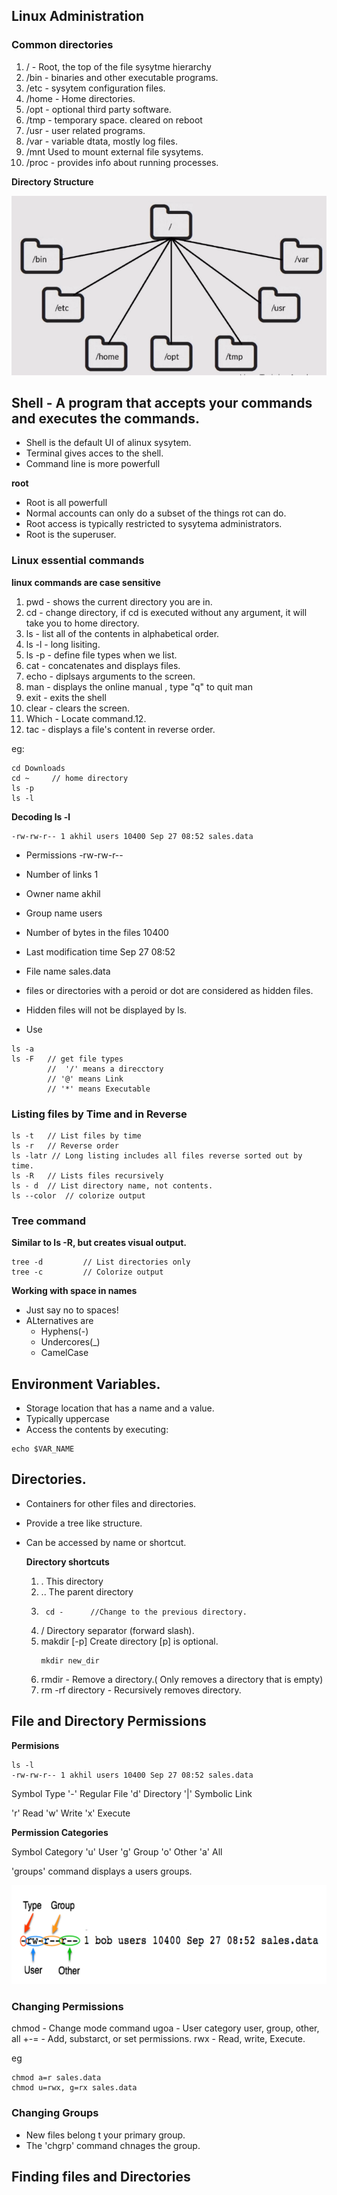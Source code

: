 ## Linux Administration

### Common directories

1. / - Root, the top of the file sysytme hierarchy
2. /bin - binaries and other executable programs.
3. /etc - sysytem configuration files.
4. /home - Home directories.
5. /opt - optional third party software.
6. /tmp - temporary space. cleared on reboot
7. /usr - user related programs.
8. /var - variable dtata, mostly log files.
9. /mnt Used to mount external file sysytems.
10. /proc - provides info about running processes.

**Directory Structure**

![Linux Directories](/linux-directories.png?raw=true "Title")

## Shell - A program that accepts your commands and executes the commands.

* Shell is the default UI of alinux sysytem.
* Terminal gives acces to the shell.
* Command line is more powerfull

**root**

* Root is all powerfull
* Normal accounts can only do a subset of the things rot can do.
* Root access is typically restricted to sysytema administrators.
* Root is the superuser.

### Linux essential commands

**linux commands are case sensitive**

1. pwd - shows the current directory you are in.
2. cd - change directory, if cd is executed without any argument, it will take you to home directory.
3. ls - list all of the contents in alphabetical order.
4. ls -l  - long lisiting.
5. ls -p  - define file types when we list.
6. cat - concatenates and displays files.
7. echo - diplsays arguments to the screen.
8. man - displays the online manual , type "q" to quit man
9. exit - exits the shell
10. clear - clears the screen.
11. Which - Locate command.12.
12. tac - displays a file's content in reverse order.

eg: 

```
cd Downloads
cd ~     // home directory
ls -p
ls -l

```

**Decoding ls -l**

```
-rw-rw-r-- 1 akhil users 10400 Sep 27 08:52 sales.data
```
* Permissions       -rw-rw-r--
* Number of links   1
* Owner name        akhil
* Group name        users
* Number of bytes in the files 10400
* Last modification time Sep 27 08:52
* File name         sales.data

* files or directories with a peroid or dot are considered as hidden files.
* Hidden files will not be displayed by ls.
* Use 
```
ls -a
ls -F   // get file types
        //  '/' means a direcctory
        // '@' means Link
        // '*' means Executable 

```

### Listing files by Time and in Reverse

```
ls -t   // List files by time
ls -r   // Reverse order
ls -latr // Long listing includes all files reverse sorted out by time.
ls -R   // Lists files recursively
ls - d  // List directory name, not contents.
ls --color  // colorize output
```

### Tree command

**Similar to ls -R, but creates visual output.**

```
tree -d         // List directories only
tree -c         // Colorize output
```

**Working with space in names**

* Just say no to spaces!
* ALternatives are
    * Hyphens(-)
    * Undercores(_)
    * CamelCase

## Environment Variables.
 
 * Storage location that has a name and a value.
 * Typically uppercase
 * Access the contents by executing:

 ```
 echo $VAR_NAME
 ```

 ## Directories.

 * Containers for other files and directories.
 * Provide a tree like structure.
 * Can be accessed by name or shortcut.

    **Directory shortcuts**
    1. . This directory
    2. .. The parent directory
    3. ```
        cd -      //Change to the previous directory.
        ```
    4. / Directory separator (forward slash).
    5. makdir [-p]  Create directory [p] is optional.
        ```
        mkdir new_dir
        ```
    6. rmdir - Remove a directory.( Only removes a directory that is empty)
    7. rm -rf directory - Recursively removes directory.

## File and Directory Permissions

**Permisions**
```
ls -l
-rw-rw-r-- 1 akhil users 10400 Sep 27 08:52 sales.data
```

Symbol      Type
'-'         Regular File
'd'         Directory
'|'         Symbolic Link

'r'         Read
'w'         Write
'x'         Execute

**Permission Categories**

Symbol      Category
'u'         User
'g'         Group
'o'         Other
'a'         All

'groups' command displays a users groups.

![Linux Directories](/permissions.png?raw=true "Title")

### Changing Permissions

chmod       - Change mode command
ugoa        - User category user, group, other, all
+-=         - Add, substarct, or set permissions.
rwx         - Read, write, Execute.

eg

```
chmod a=r sales.data
chmod u=rwx, g=rx sales.data
```

### Changing Groups

* New files belong t your primary group.
* The 'chgrp' command chnages the group.

## Finding files and Directories






    






